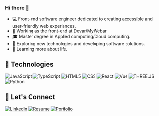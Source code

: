 ### Hi there 👋


- 💻 Front-end software engineer dedicated to creating accessible and user-friendly web experiences.
- 💼 Working as the front-end at Devar/MyWebar
- 🎓 Master degree in  Applied computing/Cloud computing.
- 🤔 Exploring new technologies and developing software solutions.
- 🌱 Learning more about life.

## 🚀 Technologies
![JavaScript](https://img.shields.io/badge/-JavaScript-333333?style=flat&logo=javascript)
![TypeScript](https://img.shields.io/badge/-TypeScript-333333?style=flat&logo=typescript)
![HTML5](https://img.shields.io/badge/-HTML5-333333?style=flat&logo=HTML5)
![CSS](https://img.shields.io/badge/-CSS-333333?style=flat&logo=CSS3&logoColor=1572B6)
![React](https://img.shields.io/badge/-React-333333?style=flat&logo=react)
![Vue](https://img.shields.io/badge/-Vue.js-333333?style=flat&logo=Vue.js)
![THREE.JS](https://img.shields.io/badge/-THREE.JS-333333?style=flat&logo=THREE.js)
![Python](https://img.shields.io/badge/-Python-333333?style=flat&logo=Python)


## 🤝 Let's Connect

[![Linkedin](https://img.shields.io/badge/-yaovih-blue?style=flat-square&logo=Linkedin&logoColor=white&link=https://www.linkedin.com/in/yaovih/)](https://www.linkedin.com/in/yaovih/)
[![Resume](https://img.shields.io/badge/Resume-View-orange)](https://hyaovi.github.io/assets/resume.pdf)
[![Portfolio](https://img.shields.io/badge/Portfolio-Visit-brightgreen)](https://hyaovi.github.io)

<!--
**hyaovi/hyaovi** is a ✨ _special_ ✨ repository because its `README.md` (this file) appears on your GitHub profile.

Here are some ideas to get you started:

- 🔭 I’m currently working on ...
- 🌱 I’m currently learning ...
- 👯 I’m looking to collaborate on ...
- 🤔 I’m looking for help with ...
- 💬 Ask me about ...
- 📫 How to reach me: ...
- 😄 Pronouns: ...
- ⚡ Fun fact: ...
-->

